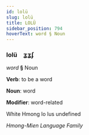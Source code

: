 ```yaml
---
id: lolü
slug: lolü
title: LOLÜ
sidebar_position: 794
hoverText: word § Noun
---
```


### lolü&emsp;<span kind="abugida">ʓʓʄ</span>

*word* **§** Noun

**Verb**: to be a word

**Noun**: word

**Modifier**: word-related

White Hmong lo lus undefined

*Hmong-Mien Language Family*